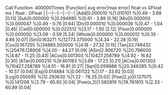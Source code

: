 Call Function: 400000Times 
|Function| avg error|max error| float vs GFloat ms | float : GFloat |
|--|--|--|--|--|
|Add|0.000010 %|1.010101 %|0.49 - 3.68 |0.13|
|Sub|0.000000 %|0.294985 %|0.61 - 3.89 |0.16|
|Mul|0.000000 %|0.000047 %|0.49 - 0.76 |0.64|
|Div|0.000010 %|0.000036 %|0.47 - 1.04 |0.45|
|Ceil|0.000000 %|0.022512 %|3.17 - 1.50 |2.12|
|Floor|0.000000 %|0.000000 %|3.09 - 0.59 |5.24|
|Whole|0.000000 %|0.000012 %|0.35 - 4.86 |0.07|
|Sin|0.163271 %|12773.375000 %|4.34 - 22.28 |0.19|
|Cos|0.167255 %|34885.500000 %|4.18 - 27.32 |0.15|
|Tan|33.748432 %|20476.128906 %|4.00 - 44.27 |0.09|
|ASin|2.906720 %|20.796000 %|4.87 - 11.25 |0.43|
|ACos|0.001303 %|10427.258789 %|4.92 - 16.62 |0.30|
|ATan|0.000210 %|9.801183 %|3.69 - 17.23 |0.21|
|ACos|0.001303 %|10427.258789 %|4.51 - 16.81 |0.27|
|Sqrt|0.059888 %|20.346285 %|0.42 - 10.57 |0.04|
|Exp|0.014884 %|0.061122 %|1.17 - 33.92 |0.03|
|Log|0.050595 %|12.293630 %|1.22 - 78.25 |0.02|
|Pow(2,y)|0.127075 %|0.141206 %|2.79 - 65.92 |0.04|
|Pow(x,2)|1.592819 %|19.761913 %|2.33 - 60.89 |0.04|
